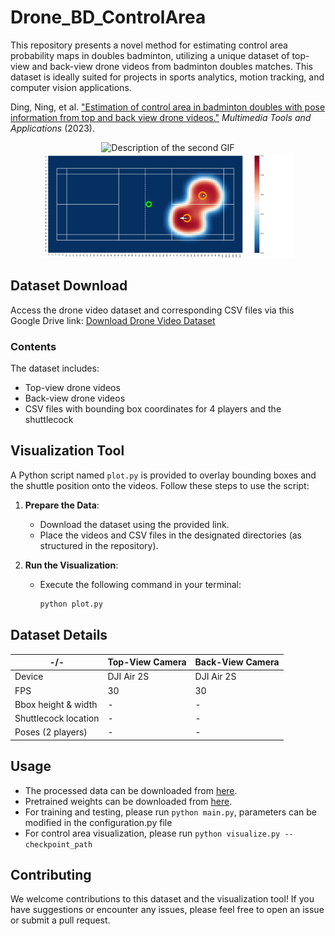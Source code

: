 # Drone_BD_ControlArea

This repository presents a novel method for estimating control area probability maps in doubles badminton, utilizing a unique dataset of top-view and back-view drone videos from badminton doubles matches. This dataset is ideally suited for projects in sports analytics, motion tracking, and computer vision applications.

Ding, Ning, et al. ["Estimation of control area in badminton doubles with pose information from top and back view drone videos."](https://doi.org/10.1007/s11042-023-16362-1) *Multimedia Tools and Applications* (2023). 

<div align="center">
  <img src="https://github.com/Ning-D/Drone_BD_ControlArea/blob/main/visual/Rally.gif" alt="Description of the second GIF" width="300">
  <img src="https://github.com/Ning-D/Drone_BD_ControlArea/blob/main/visual/Estimation.gif" alt="Estimation of control area in a rally" width="400">
  
</div>






## Dataset Download

Access the drone video dataset and corresponding CSV files via this Google Drive link: [Download Drone Video Dataset](https://drive.google.com/drive/folders/1sIKIDLjyhccO_y6gXeaIkr_1gu1o0vYw?usp=drive_link)

### Contents

The dataset includes:

- Top-view drone videos
- Back-view drone videos
- CSV files with bounding box coordinates for 4 players and the shuttlecock

## Visualization Tool

A Python script named `plot.py` is provided to overlay bounding boxes and the shuttle position onto the videos. Follow these steps to use the script:

1. **Prepare the Data**:
   - Download the dataset using the provided link.
   - Place the videos and CSV files in the designated directories (as structured in the repository).

2. **Run the Visualization**:
   - Execute the following command in your terminal:
     ```bash
     python plot.py
     ```
  
## Dataset Details

| -/-       | Top-View Camera | Back-View Camera |
| --------- | -------- | -------- | 
| Device    | DJI Air 2S   | DJI Air 2S   |
| FPS       | 30           |    30        | 
| Bbox height & width     |  - |  -  |
| Shuttlecock location    |  -  |  -  |
| Poses (2 players)  |  -  |  -  |



## Usage
- The processed data can be downloaded from [here](https://drive.google.com/file/d/1DcaLrBW0IGFKLnvDKuqXlVz0PWTNU6Pz/view?usp=drive_link).
- Pretrained weights can be downloaded from [here](https://drive.google.com/file/d/1noNMyn0G_1Oqyg-na6vuW_SyabVQtF6W/view?usp=drive_link).
- For training and testing, please run `python main.py`, parameters can be modified in the configuration.py file
- For control area visualization, please run `python visualize.py --checkpoint_path`

## Contributing

We welcome contributions to this dataset and the visualization tool! If you have suggestions or encounter any issues, please feel free to open an issue or submit a pull request.





